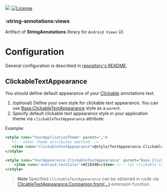 [![](https://jitpack.io/v/mmolosay/stringannotations.svg)](https://jitpack.io/#mmolosay/stringannotations)
[![License](https://img.shields.io/badge/license-Apache%20License%202.0-blue.svg?style=flat)](https://www.apache.org/licenses/LICENSE-2.0)

### :string-annotations:views

Artifact of **StringAnnotations** library for `Android Views` UI.

Configuration
=======
General configuration is described in [repository's README](https://github.com/mmolosay/StringAnnotations#general-configuration).

ClickableTextAppearance
-----
You should define default appearance of your [Clickable](#clickable) annotations text.

1. (optional) Define your own style for clickable text appearance. You can use [Base.ClickableTextAppearance](/src/main/res/values/styles.xml#L12) style as a `parent`.
2. Specify default clickable text appearance style in your application theme via `clickableTextAppearance` attribute.

Example:
```xml
<style name="YourApplicationTheme" parent="…">
   <!-- other theme attributes omitted -->
   <item name="clickableTextAppearance">@style/TextAppearance.ClickableTextAppearance</item>
</style>

<style name="TextAppearance.ClickableTextAppearance" parent="Base.ClickableTextAppearance">
    <item name="android:textColor">#21834B</item> <!-- let clickable text be green by default -->
</style>
```
> **Note**
> Specified `clickableTextAppearance` can be obtained in code via [ClicableTextAppearance.Companion.from(…)](/src/main/java/com/mmolosay/stringannotations/views/span/clickable/ClickableSpanExt.kt#L17) extension function.